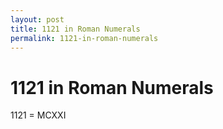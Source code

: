 ```yaml
---
layout: post
title: 1121 in Roman Numerals
permalink: 1121-in-roman-numerals
---
```


# 1121 in Roman Numerals

1121 = MCXXI
